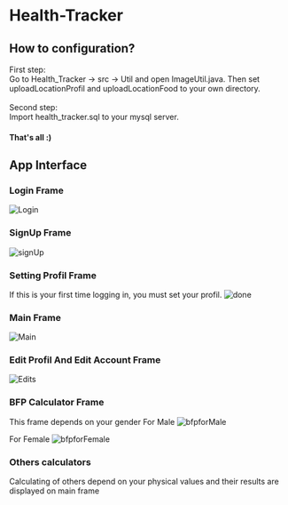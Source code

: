 # Health-Tracker
## How to configuration?
First step:\
Go to Health_Tracker -> src -> Util and open ImageUtil.java. Then set uploadLocationProfil and uploadLocationFood to your own directory.\
\
Second step:\
Import health_tracker.sql to your mysql server.

#### That's all :)

## App Interface

### Login Frame
![Login](https://user-images.githubusercontent.com/47367245/62733092-f56be500-ba36-11e9-931a-768a11bfa338.PNG)

### SignUp Frame
![signUp](https://user-images.githubusercontent.com/47367245/62733210-2e0bbe80-ba37-11e9-8dbe-9bc85d5c239d.PNG)

### Setting Profil Frame
If this is your first time logging in, you must set your profil. 
![done](https://user-images.githubusercontent.com/47367245/62734219-83e16600-ba39-11e9-8c23-3cbbb365b53b.PNG)

### Main Frame
![Main](https://user-images.githubusercontent.com/47367245/62734296-b68b5e80-ba39-11e9-8bf6-21f85f8c6584.PNG)

### Edit Profil And Edit Account Frame
![Edits](https://user-images.githubusercontent.com/47367245/62734376-f2262880-ba39-11e9-8315-99194010b1b2.PNG)

### BFP Calculator Frame
This frame depends on your gender
For Male
![bfpforMale](https://user-images.githubusercontent.com/47367245/62734681-a1fb9600-ba3a-11e9-899b-024decd6200b.PNG)

For Female
![bfpforFemale](https://user-images.githubusercontent.com/47367245/62734704-b0e24880-ba3a-11e9-930f-870b6764c042.PNG)

### Others calculators
Calculating of others depend on your physical values and their results are displayed on main frame
